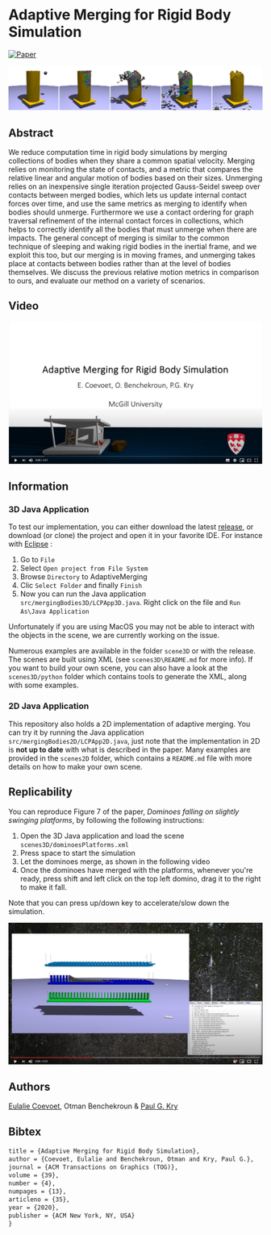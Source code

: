 # Adaptive Merging for Rigid Body Simulation

[![Paper](https://img.shields.io/badge/Paper-ACM_SIGGRAPH2020-yellow.svg)](https://dl.acm.org/doi/abs/10.1145/3386569.3392417?casa_token=IZlqZXM_C4UAAAAA:NigEEUkma3E9g3b4FqSfGPvcbQUqWqTYdnkDnu3mwudu9lgNpOITf0cnMo4qJYIIQQuDzvpO0YUefQ)
<!---[![Slides](https://img.shields.io/badge/Slides-on_google_drive-blue.svg)]()--->

![TowerPlatform](docs/towerplatform.png "A tower on a mobile platform hit by a projectile.")

## Abstract

We reduce computation time in rigid body simulations by merging collections of bodies when they share a common spatial velocity. Merging relies on monitoring the state of contacts, and a metric that compares the relative linear and angular motion of bodies based on their sizes. Unmerging relies on an inexpensive single iteration projected Gauss-Seidel sweep over contacts between merged bodies, which lets us update internal contact forces over time, and use the same metrics as merging to identify when bodies should unmerge. Furthermore we use a contact ordering for graph traversal refinement of the internal contact forces in collections, which helps to correctly identify all the bodies that must unmerge when there are impacts. The general concept of merging is similar to the common technique of sleeping and waking rigid bodies in the inertial frame, and we exploit this too, but our merging is in moving frames, and unmerging takes place at contacts between bodies rather than at the level of bodies themselves. We discuss the previous relative motion metrics in comparison to ours, and evaluate our method on a variety of scenarios.

## Video

[![Teaser](docs/youtubevideo.png "Teaser video")](https://www.youtube.com/watch?v=mmVVRVt8EF4)

## Information

### 3D Java Application

To test our implementation, you can either download the latest [release](https://github.com/EulalieCoevoet/AdaptiveMerging/releases), or download (or clone) the project and open it in your favorite IDE. For instance with [Eclipse](https://www.eclipse.org/downloads/) : 

1. Go to `File` 
2. Select `Open project from File System`
3. Browse `Directory` to AdaptiveMerging 
4. Clic `Select Folder` and finally `Finish`
5. Now you can run the Java application `src/mergingBodies3D/LCPApp3D.java`. Right click on the file and `Run As\Java Application`

Unfortunately if you are using MacOS you may not be able to interact with the objects in the scene, we are currently working on the issue.

Numerous examples are available in the folder `scene3D` or with the release. The scenes are built using XML (see `scenes3D\README.md` for more info).
If you want to build your own scene, you can also have a look at the `scenes3D/python` folder which contains tools to generate the XML, along with some examples.

### 2D Java Application

This repository also holds a 2D implementation of adaptive merging. You can try it by running the Java application `src/mergingBodies2D/LCPApp2D.java`, just note that the implementation in 2D is **not up to date** with what is described in the paper. Many examples are provided in the `scenes2D` folder, which contains a `README.md` file with more details on how to make your own scene.

## Replicability

You can reproduce Figure 7 of the paper, _Dominoes falling on slightly swinging platforms_, by following the following instructions:
1. Open the 3D Java application and load the scene `scenes3D/dominoesPlatforms.xml`
2. Press space to start the simulation 
3. Let the dominoes merge, as shown in the following video  
4. Once the dominoes have merged with the platforms, whenever you're ready, press shift and left click on the top left domino,
drag it to the right to make it fall. 

Note that you can press up/down key to accelerate/slow down the simulation. 

[![DominoesDemo](docs/dominoesdemo.png "Dominoes demo")](https://www.youtube.com/embed/JFonUZKp0QM)

## Authors

[Eulalie Coevoet](eulaliecoevoet.com), Otman Benchekroun & [Paul G. Kry](https://www.cs.mcgill.ca/~kry/)

## Bibtex

```@article{coevoet2020merging,
title = {Adaptive Merging for Rigid Body Simulation},
author = {Coevoet, Eulalie and Benchekroun, Otman and Kry, Paul G.},
journal = {ACM Transactions on Graphics (TOG)},
volume = {39},
number = {4},
numpages = {13},
articleno = {35},
year = {2020},
publisher = {ACM New York, NY, USA}
}
```
